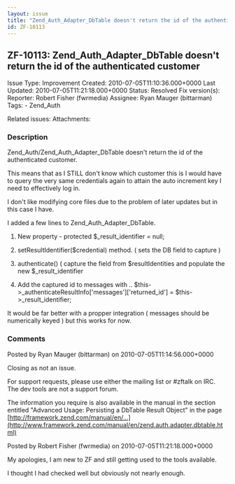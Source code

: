 ```yaml
---
layout: issue
title: "Zend_Auth_Adapter_DbTable doesn't return the id of the authenticated customer"
id: ZF-10113
---
```


ZF-10113: Zend\_Auth\_Adapter\_DbTable doesn't return the id of the authenticated customer
------------------------------------------------------------------------------------------

 Issue Type: Improvement Created: 2010-07-05T11:10:36.000+0000 Last Updated: 2010-07-05T11:21:18.000+0000 Status: Resolved Fix version(s): 
 Reporter:  Robert Fisher (fwrmedia)  Assignee:  Ryan Mauger (bittarman)  Tags: - Zend\_Auth
 
 Related issues: 
 Attachments: 
### Description

Zend\_Auth/Zend\_Auth\_Adapter\_DbTable doesn't return the id of the authenticated customer.

This means that as I STILL don't know which customer this is I would have to query the very same credentials again to attain the auto increment key I need to effectively log in.

I don't like modifying core files due to the problem of later updates but in this case I have.

I added a few lines to Zend\_Auth\_Adapter\_DbTable.

1) New property - protected $\_result\_identifier = null;

2) setResultIdentifier($credential) method. ( sets the DB field to capture )

3) authenticate() ( capture the field from $resultIdentities and populate the new $\_result\_identifier

4) Add the captured id to messages with .. $this->\_authenticateResultInfo['messages']['returned\_id'] = $this->\_result\_identifier;

It would be far better with a propper integration ( messages should be numerically keyed ) but this works for now.

 

 

### Comments

Posted by Ryan Mauger (bittarman) on 2010-07-05T11:14:56.000+0000

Closing as not an issue.

For support requests, please use either the mailing list or #zftalk on IRC. The dev tools are not a support forum.

The information you require is also available in the manual in the section entitled "Advanced Usage: Persisting a DbTable Result Object" in the page [http://framework.zend.com/manual/en/…](http://www.framework.zend.com/manual/en/zend.auth.adapter.dbtable.html)

 

 

Posted by Robert Fisher (fwrmedia) on 2010-07-05T11:21:18.000+0000

My apologies, I am new to ZF and still getting used to the tools available.

I thought I had checked well but obviously not nearly enough.

 

 